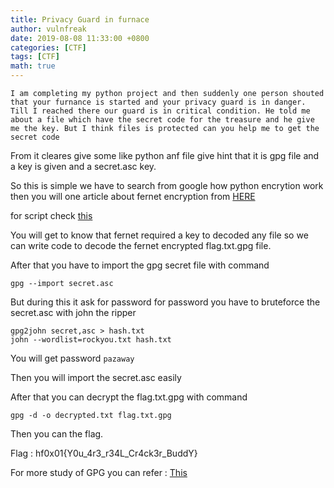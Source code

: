 ```yaml
---
title: Privacy Guard in furnace
author: vulnfreak
date: 2019-08-08 11:33:00 +0800
categories: [CTF]
tags: [CTF]
math: true
---
```


`I am completing my python project and then suddenly one person shouted that your furnance is started and your privacy guard is in danger. Till I reached there our guard is in critical condition. He told me about a file which have the secret code for the treasure and he give me the key. But I think files is protected can you help me to get the secret code`


From it cleares give some like python anf file give hint that it is gpg file and a key is given and a secret.asc key.

So this is simple we have to search from google how python encrytion work then you will one article about fernet encryption from [HERE](https://pyshark.com/encrypt-and-decrypt-files-using-python/)

for script check [this](https://github.com/VulnFreak/HackFest-Writeups/blob/main/scripts/fernet.py)

You will get to know that fernet required a key to decoded any file so we can write code to decode the fernet encrypted flag.txt.gpg file.

After that you have to import the gpg secret file with command 

`gpg --import secret.asc`

But during this it ask for password for password you have to bruteforce the secret.asc with john the ripper

```
gpg2john secret,asc > hash.txt
john --wordlist=rockyou.txt hash.txt
```

You will get password `pazaway`

Then you will import the secret.asc easily

After that you can decrypt the flag.txt.gpg with command

`gpg -d -o decrypted.txt flag.txt.gpg`

Then you can the flag.

Flag : hf0x01{Y0u_4r3_r34L_Cr4ck3r_BuddY}

For more study of GPG you can refer : [This](https://www.tutorialspoint.com/how-to-encrypt-and-decrypt-a-file-using-gpg-command-on-linux) 









